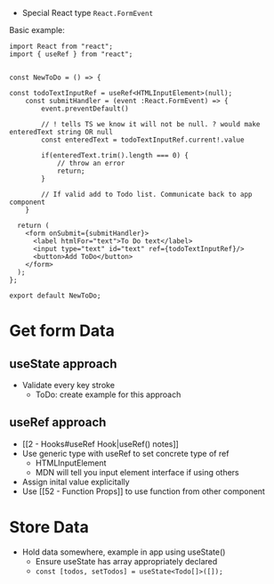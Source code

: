 
- Special React type `React.FormEvent`

Basic example:
```TSX
import React from "react";
import { useRef } from "react";


const NewToDo = () => {

const todoTextInputRef = useRef<HTMLInputElement>(null);
    const submitHandler = (event :React.FormEvent) => {
        event.preventDefault()

        // ! tells TS we know it will not be null. ? would make enteredText string OR null
        const enteredText = todoTextInputRef.current!.value

        if(enteredText.trim().length === 0) {
            // throw an error
            return;
        }

        // If valid add to Todo list. Communicate back to app component
    }

  return (
    <form onSubmit={submitHandler}>
      <label htmlFor="text">To Do text</label>
      <input type="text" id="text" ref={todoTextInputRef}/>
      <button>Add ToDo</button>
    </form>
  );
};

export default NewToDo;

```

# Get form Data

## useState approach
- Validate every key stroke
	- ToDo: create example for this approach

## useRef approach
- [[2 - Hooks#useRef Hook|useRef() notes]]
- Use generic type with useRef to set concrete type of ref
	- HTMLInputElement
	- MDN will tell you input element interface if using others
- Assign inital value explicitally
- Use [[52 - Function Props]] to use function from other component

# Store Data

- Hold data somewhere, example in app using useState()
	- Ensure useState has array appropriately declared
	- `const [todos, setTodos] = useState<Todo[]>([]);`
